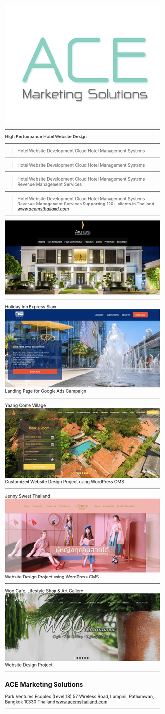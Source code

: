 


![ace](./ace.png)


---

High Performance Hotel Website Design

---

> Hotel Website Development
> Cloud Hotel Management Systems 

---

> Hotel Website Development
> Cloud Hotel Management Systems 

---

> Hotel Website Development
> Cloud Hotel Management Systems
> Revenue Management Services

---

> Hotel Website Development
> Cloud Hotel Management Systems
> Revenue Management Services
> Supporting 100+ clients in Thailand 
> <cite>www.acemsthailand.com</cite>

---

![ace](./aruntara_hotel_website.png)


---
Holiday Inn Express Siam
![ace](./hiex.png)
Landing Page for Google Ads Campaign

---
Yaang Come Village
![ace](./yaang.png)
Customized Website Design Project using WordPress CMS

---
Jenny Sweet Thailand
![ace](./Webp.net-resizeimage.png)
Website Design Project using WordPress CMS

---
Woo Cafe, Lifestyle Shop & Art Gallery
![ace](./woo.png)
Website Design Project

---

## ACE Marketing Solutions

Park Ventures Ecoplex (Level 18) </hr>
57 Wireless Road, Lumpini,</hr>
Pathumwan, Bangkok 10330 Thailand</hr>
www.acemsthailand.com


---
